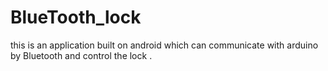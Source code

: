 # BlueTooth_lock
this is an application built on android which can communicate with arduino  by Bluetooth and control the lock . 
